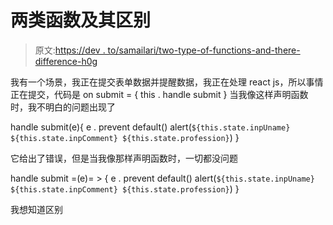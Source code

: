 # 两类函数及其区别

> 原文:[https://dev . to/samailari/two-type-of-functions-and-there-difference-h0g](https://dev.to/samairali/two-type-of-functions-and-there-difference-h0g)

我有一个场景，我正在提交表单数据并提醒数据，我正在处理 react js，所以事情正在提交，代码是
on submit = { this . handle submit }
当我像这样声明函数时，我不明白的问题出现了

handle submit(e){
e . prevent default()
alert(`${this.state.inpUname} ${this.state.inpComment} ${this.state.profession}`)
}

它给出了错误，但是当我像那样声明函数时，一切都没问题

handle submit =(e)= > {
e . prevent default()
alert(`${this.state.inpUname} ${this.state.inpComment} ${this.state.profession}`)
}

我想知道区别